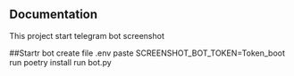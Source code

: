 ## Documentation
This project start telegram bot screenshot

##Startr bot
create file .env
paste SCREENSHOT_BOT_TOKEN=Token_boot
run poetry install
run bot.py
